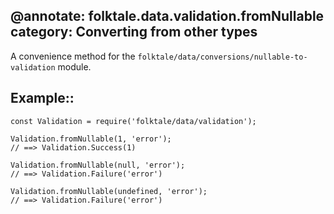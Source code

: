 @annotate: folktale.data.validation.fromNullable
category: Converting from other types
---

A convenience method for the `folktale/data/conversions/nullable-to-validation` module.

## Example::

    const Validation = require('folktale/data/validation');

    Validation.fromNullable(1, 'error');
    // ==> Validation.Success(1)

    Validation.fromNullable(null, 'error');
    // ==> Validation.Failure('error')

    Validation.fromNullable(undefined, 'error');
    // ==> Validation.Failure('error')